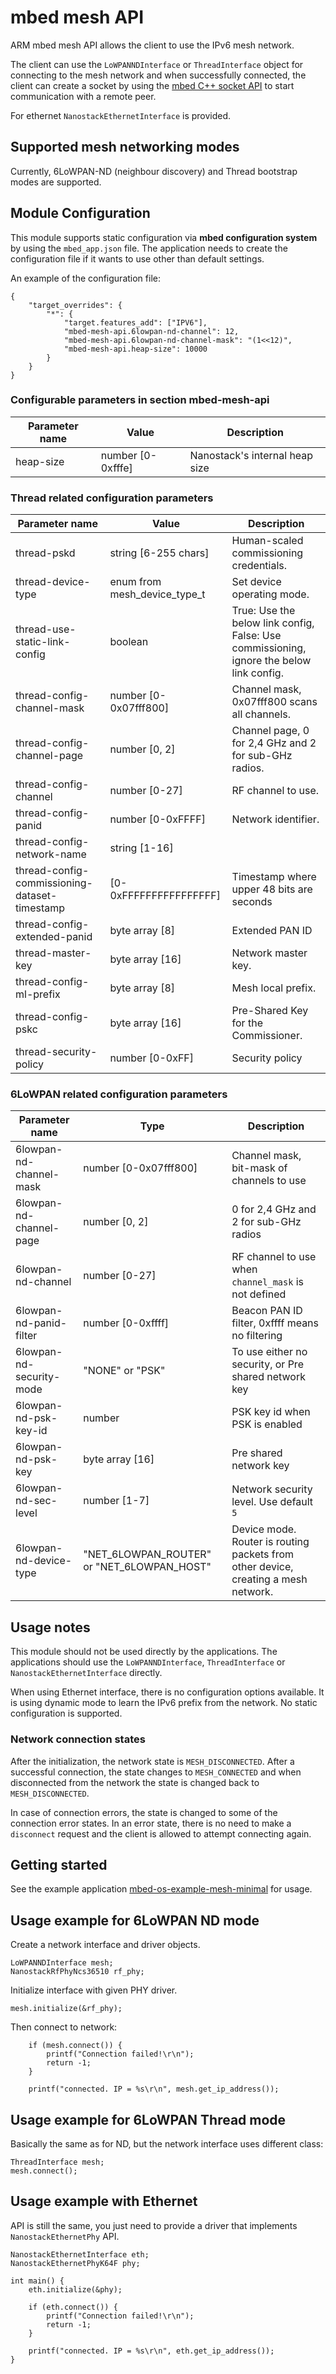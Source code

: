 # mbed mesh API

ARM mbed mesh API allows the client to use the IPv6 mesh network.

The client can use the `LoWPANNDInterface` or `ThreadInterface` object for connecting to the mesh network and when successfully connected, the client can create a socket by using the [mbed C++ socket API](https://developer.mbed.org/teams/NetworkSocketAPI/code/NetworkSocketAPI/docs/tip/) to start communication with a remote peer.

For ethernet `NanostackEthernetInterface` is provided.

## Supported mesh networking modes

Currently, 6LoWPAN-ND (neighbour discovery) and Thread bootstrap modes are supported.

## Module Configuration

This module supports static configuration via **mbed configuration system** by using the `mbed_app.json` file. The application needs to create the configuration file if it wants to use other than default settings.

An example of the configuration file:

```
{
    "target_overrides": {
        "*": {
            "target.features_add": ["IPV6"],
            "mbed-mesh-api.6lowpan-nd-channel": 12,
            "mbed-mesh-api.6lowpan-nd-channel-mask": "(1<<12)",
            "mbed-mesh-api.heap-size": 10000
        }
    }
}
```

### Configurable parameters in section mbed-mesh-api

| Parameter name  | Value         | Description |
| --------------- | ------------- | ----------- |
| heap-size       | number [0-0xfffe] | Nanostack's internal heap size |

### Thread related configuration parameters

| Parameter name  | Value         | Description |
| --------------- | ------------- | ----------- |
| thread-pskd     | string [6-255 chars] | Human-scaled commissioning credentials. |
| thread-device-type | enum from mesh_device_type_t | Set device operating mode. |
| thread-use-static-link-config | boolean | True: Use the below link config, False: Use commissioning, ignore the below link config. |
| thread-config-channel-mask | number [0-0x07fff800] | Channel mask, 0x07fff800 scans all channels. |
| thread-config-channel-page | number [0, 2]| Channel page, 0 for 2,4 GHz and 2 for sub-GHz radios. |
| thread-config-channel      | number [0-27] | RF channel to use. |
| thread-config-panid        | number [0-0xFFFF] | Network identifier. |
| thread-config-network-name | string [1-16] | 
| thread-config-commissioning-dataset-timestamp | [0-0xFFFFFFFFFFFFFFFF] | Timestamp where upper 48 bits are seconds |
|thread-config-extended-panid | byte array [8] | Extended PAN ID |
| thread-master-key      | byte array [16]| Network master key. |
| thread-config-ml-prefix | byte array [8] | Mesh local prefix. |
| thread-config-pskc      | byte array [16] | Pre-Shared Key for the Commissioner. |
| thread-security-policy | number [0-0xFF] | Security policy |

### 6LoWPAN related configuration parameters

| Parameter name  | Type     | Description |
| --------------- | ---------| ----------- |
| 6lowpan-nd-channel-mask    | number [0-0x07fff800] | Channel mask, bit-mask of channels to use |
| 6lowpan-nd-channel-page   | number [0, 2] | 0 for 2,4 GHz and 2 for sub-GHz radios |
| 6lowpan-nd-channel        | number [0-27] | RF channel to use when `channel_mask` is not defined |
| 6lowpan-nd-panid-filter | number [0-0xffff] | Beacon PAN ID filter, 0xffff means no filtering |
| 6lowpan-nd-security-mode | "NONE" or "PSK" | To use either no security, or Pre shared network key |
| 6lowpan-nd-psk-key-id | number | PSK key id when PSK is enabled |
| 6lowpan-nd-psk-key | byte array [16] | Pre shared network key |
| 6lowpan-nd-sec-level | number [1-7] | Network security level. Use default `5` |
| 6lowpan-nd-device-type | "NET_6LOWPAN_ROUTER" or "NET_6LOWPAN_HOST" | Device mode. Router is routing packets from other device, creating a mesh network. |

## Usage notes

This module should not be used directly by the applications. The applications should use the `LoWPANNDInterface`, `ThreadInterface` or `NanostackEthernetInterface` directly.

When using Ethernet interface, there is no configuration options available. It is using dynamic mode to learn the IPv6 prefix from the network. No static configuration is supported.

### Network connection states

After the initialization, the network state is `MESH_DISCONNECTED`. After a successful connection, the state changes to `MESH_CONNECTED` and when disconnected from the network the state is changed back to `MESH_DISCONNECTED`.

In case of connection errors, the state is changed to some of the connection error states. In an error state, there is no need to make a `disconnect` request and the client is allowed to attempt connecting again.

## Getting started

See the example application [mbed-os-example-mesh-minimal](https://github.com/ARMmbed/mbed-os-example-mesh-minimal) for usage.

## Usage example for 6LoWPAN ND mode

Create a network interface and driver objects.

```
LoWPANNDInterface mesh;
NanostackRfPhyNcs36510 rf_phy;
```

Initialize interface with given PHY driver.

```
mesh.initialize(&rf_phy);
```

Then connect to network:

```
    if (mesh.connect()) {
        printf("Connection failed!\r\n");
        return -1;
    }

    printf("connected. IP = %s\r\n", mesh.get_ip_address());
```

## Usage example for 6LoWPAN Thread mode

Basically the same as for ND, but the network interface uses different class:

```
ThreadInterface mesh;
mesh.connect();
```

## Usage example with Ethernet

API is still the same, you just need to provide a driver that implements `NanostackEthernetPhy` API.

```
NanostackEthernetInterface eth;
NanostackEthernetPhyK64F phy;

int main() {
    eth.initialize(&phy);

    if (eth.connect()) {
        printf("Connection failed!\r\n");
        return -1;
    }

    printf("connected. IP = %s\r\n", eth.get_ip_address());
}
```
